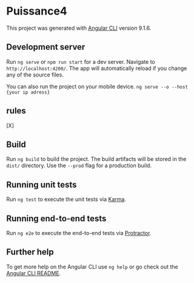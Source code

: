 # Puissance4

This project was generated with [Angular CLI](https://github.com/angular/angular-cli) version 9.1.6.

## Development server

Run `ng serve` or `npm run start` for a dev server. Navigate to `http://localhost:4200/`. The app will automatically reload if you change any of the source files.

You can also run the project on your mobile device. `ng serve --o --host {your ip adress}`

## rules

[X]


## Build

Run `ng build` to build the project. The build artifacts will be stored in the `dist/` directory. Use the `--prod` flag for a production build.

## Running unit tests

Run `ng test` to execute the unit tests via [Karma](https://karma-runner.github.io).

## Running end-to-end tests

Run `ng e2e` to execute the end-to-end tests via [Protractor](http://www.protractortest.org/).

## Further help

To get more help on the Angular CLI use `ng help` or go check out the [Angular CLI README](https://github.com/angular/angular-cli/blob/master/README.md).
